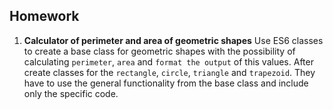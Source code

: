 ## Homework

1. **Calculator of perimeter and area of geometric shapes**
Use ES6 classes to create a base class for geometric shapes with the possibility of calculating `perimeter`, `area` and `format the output` of this values.
After create classes for the `rectangle`, `circle`, `triangle` and `trapezoid`. 
They have to use the general functionality from the base class and include only the specific code.